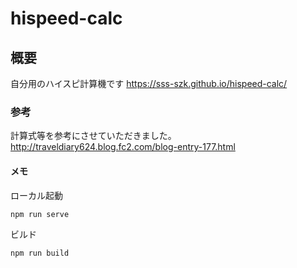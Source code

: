 # hispeed-calc

## 概要
自分用のハイスピ計算機です
https://sss-szk.github.io/hispeed-calc/

### 参考
計算式等を参考にさせていただきました。
http://traveldiary624.blog.fc2.com/blog-entry-177.html

#### メモ
ローカル起動
```
npm run serve
```

ビルド
```
npm run build
```